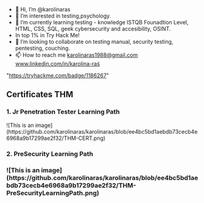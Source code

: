 - 👋 Hi, I’m @karolinaras
- 👀 I’m interested in testing,psychology.
- 🌱 I’m currently learning testing - knowledge ISTQB Founadtion Level, HTML, CSS, SQL, geek cybersecurity and accesibility, OSINT. 
- In top 1% in Try Hack Me!
- 💞️ I’m looking to collaborate on testing manual, security testing, pentesting, couching.
- 📫 How to reach me karolinaras1988@gmail.com
www.linkedin.com/in/karolina-raś

<!---
karolinaras/karolinaras is a ✨ special ✨ repository because its `README.md` (this file) appears on your GitHub profile.
You can click the Preview link to take a look at your changes.
--->
"https://tryhackme.com/badge/1186267"

<h2>Certificates THM</h2>

<h3>1. Jr Penetration Tester Learning Path</h3>
![This is an image](https://github.com/karolinaras/karolinaras/blob/ee4bc5bd1aebdb73cecb4e6968a9b17299ae2f32/THM-CERT.png)


<h3>2. PreSecurity Learning Path<h3>
![This is an image](https://github.com/karolinaras/karolinaras/blob/ee4bc5bd1aebdb73cecb4e6968a9b17299ae2f32/THM-PreSecurityLearningPath.png)
